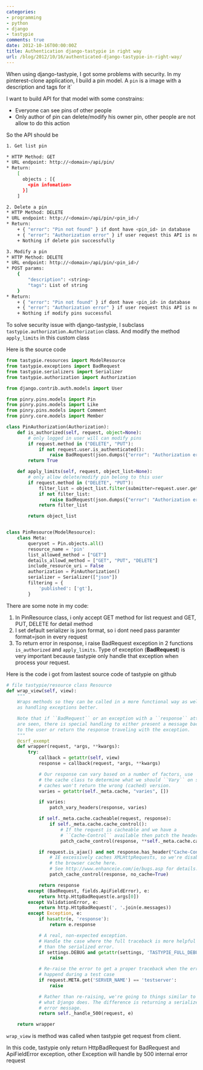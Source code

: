 ```yaml
---
categories:
- programming
- python
- django
- tastypie
comments: true
date: 2012-10-16T00:00:00Z
title: Authentication django-tastypie in right way
url: /blog/2012/10/16/authenticated-django-tastypie-in-right-way/
---
```


When using django-tastypie, I got some problems with security.
In my pinterest-clone application, I build a pin model.
A `pin` is a image with a description and tags for it`

<!--more-->

I want to build API for that model with some constrains:

+ Everyone can see pins of other people
+ Only author of pin can delete/modify his owner pin, other people are not allow
to do this action

So the API should be
```bash
1. Get list pin

* HTTP Method: GET
* URL endpoint: http://<domain>/api/pin/
* Return:
    [
      objects : [{
        <pin infomation>
      }]
    ]

2. Delete a pin
* HTTP Method: DELETE
* URL endpoint: http://<domain>/api/pin/<pin_id>/
* Return:
    + { "error": "Pin not found" } if dont have <pin_id> in database
    + { "error": "Authorization error" } if user request this API is not owner of <pin_id>
    + Nothing if delete pin successfully

3. Modify a pin
* HTTP Method: DELETE
* URL endpoint: http://<domain>/api/pin/<pin_id>/
* POST params:
    {
        "description": <string>
        "tags": List of string
    }
* Return:
    + { "error": "Pin not found" } if dont have <pin_id> in database
    + { "error": "Authorization error" } if user request this API is not owner of <pin_id>
    + Nothing if modify pins successful
```


To solve security issue with django-tastypie, I subclass `tastypie.authorization.Authorization` class.
And modify the method `apply_limits` in this custom class

Here is the source code

```python
from tastypie.resources import ModelResource
from tastypie.exceptions import BadRequest
from tastypie.serializers import Serializer
from tastypie.authorization import Authorization

from django.contrib.auth.models import User

from pinry.pins.models import Pin
from pinry.pins.models import Like
from pinry.pins.models import Comment
from pinry.core.models import Member

class PinAuthorization(Authorization):
    def is_authorized(self, request, object=None):
        # only logged in user will can modify pins
        if request.method in ("DELETE", "PUT"):
            if not request.user.is_authenticated():
                raise BadRequest(json.dumps({"error": "Authorization error"}))
        return True

    def apply_limits(self, request, object_list=None):
        # only allow delete/modify pin belong to this user
        if request.method in ("DELETE", "PUT"):
            filter_list = object_list.filter(submitter=request.user.get_profile())
            if not filter_list:
                raise BadRequest(json.dumps({"error": "Authorization error"}))
            return filter_list

        return object_list


class PinResource(ModelResource):
    class Meta:
        queryset = Pin.objects.all()
        resource_name = 'pin'
        list_allowed_method = ["GET"]
        details_allowd_method = ["GET", "PUT", "DELETE"]
        include_resource_uri = False
        authorization = PinAuthorization()
        serializer = Serializer(["json"])
        filtering = {
            'published': ['gt'],
        }
```

There are some note in my code:

1. In PinResource class, i only accept GET method for list request
  and GET, PUT, DELETE for detail method
2. I set default serializer is json format, so i dont need pass paramter format=json
  in every request
3. To return error in response, i raise BadRequest exception in 2 functions `is_authorized`
and `apply_limits`. Type of exception (**BadRequest**) is very important because tastypie
only handle that exception when process your request.

Here is the code i got from lastest source code of tastypie on github

```python
# file tastypie/resource class Resource
def wrap_view(self, view):
    """
    Wraps methods so they can be called in a more functional way as well
    as handling exceptions better.

    Note that if ``BadRequest`` or an exception with a ``response`` attr
    are seen, there is special handling to either present a message back
    to the user or return the response traveling with the exception.
    """
    @csrf_exempt
    def wrapper(request, *args, **kwargs):
        try:
            callback = getattr(self, view)
            response = callback(request, *args, **kwargs)

            # Our response can vary based on a number of factors, use
            # the cache class to determine what we should ``Vary`` on so
            # caches won't return the wrong (cached) version.
            varies = getattr(self._meta.cache, "varies", [])

            if varies:
                patch_vary_headers(response, varies)

            if self._meta.cache.cacheable(request, response):
                if self._meta.cache.cache_control():
                    # If the request is cacheable and we have a
                    # ``Cache-Control`` available then patch the header.
                    patch_cache_control(response, **self._meta.cache.cache_control())

            if request.is_ajax() and not response.has_header("Cache-Control"):
                # IE excessively caches XMLHttpRequests, so we're disabling
                # the browser cache here.
                # See http://www.enhanceie.com/ie/bugs.asp for details.
                patch_cache_control(response, no_cache=True)

            return response
        except (BadRequest, fields.ApiFieldError), e:
            return http.HttpBadRequest(e.args[0])
        except ValidationError, e:
            return http.HttpBadRequest(', '.join(e.messages))
        except Exception, e:
            if hasattr(e, 'response'):
                return e.response

            # A real, non-expected exception.
            # Handle the case where the full traceback is more helpful
            # than the serialized error.
            if settings.DEBUG and getattr(settings, 'TASTYPIE_FULL_DEBUG', False):
                raise

            # Re-raise the error to get a proper traceback when the error
            # happend during a test case
            if request.META.get('SERVER_NAME') == 'testserver':
                raise

            # Rather than re-raising, we're going to things similar to
            # what Django does. The difference is returning a serialized
            # error message.
            return self._handle_500(request, e)

    return wrapper
```

`wrap_view` is method was called when tastypie get request from client.

In this code, tastypie only return HttpBadRequest for BadRequest and ApiFieldError
exception, other Exception will handle by 500 internal error request

